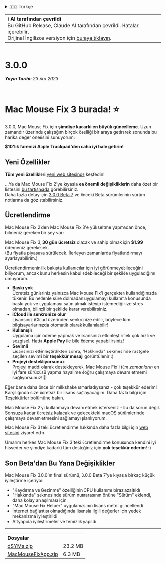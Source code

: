 <details>
<summary>🇹🇷 Türkçe</summary>

[🇬🇧 English (GitHub)](https://github.com/noah-nuebling/mac-mouse-fix/releases/tag/3.0.0)\
[🇦🇩 Català](https://redirect.macmousefix.com/?target=mmf-release&tag=3.0.0&locale=ca)\
[🇩🇪 Deutsch](https://redirect.macmousefix.com/?target=mmf-release&tag=3.0.0&locale=de)\
[🇪🇸 Español](https://redirect.macmousefix.com/?target=mmf-release&tag=3.0.0&locale=es)\
[🇫🇷 Français](https://redirect.macmousefix.com/?target=mmf-release&tag=3.0.0&locale=fr)\
[🇮🇩 Indonesia](https://redirect.macmousefix.com/?target=mmf-release&tag=3.0.0&locale=id)\
[🇮🇹 Italiano](https://redirect.macmousefix.com/?target=mmf-release&tag=3.0.0&locale=it)\
[🇭🇺 Magyar](https://redirect.macmousefix.com/?target=mmf-release&tag=3.0.0&locale=hu)\
[🇳🇱 Nederlands](https://redirect.macmousefix.com/?target=mmf-release&tag=3.0.0&locale=nl)\
[🇵🇱 Polski](https://redirect.macmousefix.com/?target=mmf-release&tag=3.0.0&locale=pl)\
[🇧🇷 Português (Brasil)](https://redirect.macmousefix.com/?target=mmf-release&tag=3.0.0&locale=pt-BR)\
[🇵🇹 Português (Portugal)](https://redirect.macmousefix.com/?target=mmf-release&tag=3.0.0&locale=pt-PT)\
[🇷🇴 Română](https://redirect.macmousefix.com/?target=mmf-release&tag=3.0.0&locale=ro)\
[🇸🇪 Svenska](https://redirect.macmousefix.com/?target=mmf-release&tag=3.0.0&locale=sv)\
[🇻🇳 Tiếng Việt](https://redirect.macmousefix.com/?target=mmf-release&tag=3.0.0&locale=vi)\
**🇹🇷 Türkçe**\
[🇨🇿 Čeština](https://redirect.macmousefix.com/?target=mmf-release&tag=3.0.0&locale=cs)\
[🇬🇷 Ελληνικά](https://redirect.macmousefix.com/?target=mmf-release&tag=3.0.0&locale=el)\
[🇷🇺 Русский](https://redirect.macmousefix.com/?target=mmf-release&tag=3.0.0&locale=ru)\
[🇺🇦 Українська](https://redirect.macmousefix.com/?target=mmf-release&tag=3.0.0&locale=uk)\
[🇮🇱 עברית](https://redirect.macmousefix.com/?target=mmf-release&tag=3.0.0&locale=he)\
[🇸🇦 العربية](https://redirect.macmousefix.com/?target=mmf-release&tag=3.0.0&locale=ar)\
[🇮🇳 हिन्दी](https://redirect.macmousefix.com/?target=mmf-release&tag=3.0.0&locale=hi)\
[🇹🇭 ไทย](https://redirect.macmousefix.com/?target=mmf-release&tag=3.0.0&locale=th)\
[🇨🇳 中文 (简体)](https://redirect.macmousefix.com/?target=mmf-release&tag=3.0.0&locale=zh-Hans)\
[🇨🇳 中文 (繁體)](https://redirect.macmousefix.com/?target=mmf-release&tag=3.0.0&locale=zh-Hant)\
[🇭🇰 中文（香港)](https://redirect.macmousefix.com/?target=mmf-release&tag=3.0.0&locale=zh-HK)\
[🇯🇵 日本語](https://redirect.macmousefix.com/?target=mmf-release&tag=3.0.0&locale=ja)\
[🇰🇷 한국어](https://redirect.macmousefix.com/?target=mmf-release&tag=3.0.0&locale=ko)\
[Help translate Mac Mouse Fix to different languages!](https://github.com/noah-nuebling/mac-mouse-fix/discussions/731)
</details>
<table align=><td>
<b>ℹ️ AI tarafından çevrildi</b><br>
Bu GitHub Release, Claude AI tarafından çevrildi. Hatalar içerebilir.<br>
Orijinal İngilizce versiyon için <a href="https://github.com/noah-nuebling/mac-mouse-fix/releases/tag/3.0.0">buraya tıklayın</a>.
</td></table>

<table></table>

# 3.0.0
***Yayın Tarihi:** 23 Ara 2023*

<br>

# Mac Mouse Fix 3 burada! ⭐️

3.0.0, Mac Mouse Fix için **şimdiye kadarki en büyük güncelleme**.
Uzun zamandır üzerinde çalıştığım birçok özelliği bir araya getirerek sonunda bu harika değer önerisini sunuyorum:

**$10'lık farenizi Apple Trackpad'den daha iyi hale getirin!**

## Yeni Özellikler

**Tüm yeni özellikleri** [yeni web sitesinde](http://macmousefix.com/) keşfedin!

...Ya da Mac Mouse Fix 2'ye kıyasla **en önemli değişikliklerin** daha özet bir listesini [bu tartışmada](https://github.com/noah-nuebling/mac-mouse-fix/discussions/743#discussioncomment-7938922) görebilirsiniz.\
Daha fazla detay için [3.0.0 Beta 7](https://redirect.macmousefix.com/?target=mmf-release&tag=3.0.0-Beta-7&locale=tr) ve önceki Beta sürümlerinin sürüm notlarına da göz atabilirsiniz.

## Ücretlendirme

Mac Mouse Fix 2'den Mac Mouse Fix 3'e yükseltme yapmadan önce, bilmeniz gereken bir şey var:

Mac Mouse Fix 3, **30 gün ücretsiz** olacak ve sahip olmak için **$1.99** ödemeniz gerekecek.\
(Bu fiyatla piyasaya sürülecek. İlerleyen zamanlarda fiyatlandırmayı ayarlayabilirim.)

Ücretlendirmenin ilk bakışta kullanıcılar için iyi görünmeyebileceğini biliyorum, ancak bunu herkesin kabul edebileceği bir şekilde uyguladığımı umuyorum.

- **Baskı yok**\
   Ücretsiz günleriniz yalnızca Mac Mouse Fix'i gerçekten kullandığınızda tükenir. Bu nedenle süre dolmadan uygulamayı kullanma konusunda baskı yok ve uygulamayı satın almak isteyip istemediğinize stres olmadan, bilinçli bir şekilde karar verebilirsiniz.
- **iCloud ile senkronize olur**\
   Lisansınız iCloud üzerinden senkronize edilir, böylece tüm bilgisayarlarınızda otomatik olarak kullanılabilir!
- **Kullanışlı**\
   Uygulama için ödeme yapmak ve lisansınızı etkinleştirmek çok hızlı ve sezgisel. Hatta **Apple Pay** ile bile ödeme yapabilirsiniz!
- **Sevimli**\
   Lisansınızı etkinleştirdikten sonra, "Hakkında" sekmesinde rastgele seçilen sevimli bir **teşekkür mesajı** görüntülenir :)
- **Projeyi destekliyorsunuz**\
   Projeyi maddi olarak destekleyerek, Mac Mouse Fix'i *tüm zamanların* en iyi fare sürücüsü yapma hayalime doğru çalışmaya devam etmemi sağlıyorsunuz! 🚀

Eğer bana daha önce bir milkshake ısmarladıysanız - çok teşekkür ederim! Karşılığında size ücretsiz bir lisans sağlayacağım. Daha fazla bilgi için [Teşekkürler](https://github.com/noah-nuebling/mac-mouse-fix/blob/master/Acknowledgements.md#-paypal-donations) bölümüne bakın.

Mac Mouse Fix 2'yi kullanmaya devam etmek isterseniz - bu da sorun değil. Sonsuza kadar ücretsiz kalacak ve gelecekteki macOS sürümlerinde çalışmaya devam etmesini sağlamayı planlıyorum.

Mac Mouse Fix 3'teki ücretlendirme hakkında daha fazla bilgi için [web sitesini](https://macmousefix.com/#price) ziyaret edin.

Umarım herkes Mac Mouse Fix 3'teki ücretlendirme konusunda kendini iyi hisseder ve şimdiye kadarki tüm desteğiniz için **çok teşekkür ederim**! :)

## Son Beta'dan Bu Yana Değişiklikler

Mac Mouse Fix 3.0.0'ın final sürümü, 3.0.0 Beta 7'ye kıyasla birkaç küçük iyileştirme içeriyor:

- "Kaydırma ve Gezinme" özelliğinin CPU kullanımı biraz azaltıldı
- "Hakkında" sekmesinde sürüm numarasının önüne "Sürüm" eklendi, daha kolay anlaşılması için
- "Mac Mouse Fix Helper" uygulamasının lisans metni güncellendi
- İnternet bağlantısı olmadığında lisansla ilgili değerler için yedek mekanizma iyileştirildi
- Altyapıda iyileştirmeler ve temizlik yapıldı

---

<table align="start">
<tr>
    <td colspan=2>
        <b>Dosyalar</b>
    </td>
</tr>
<tr>
    <td><a href="https://github.com/noah-nuebling/mac-mouse-fix/releases/download/3.0.0/dSYMs.zip">dSYMs.zip</a></td>
    <td>23.2 MB</td>
</tr>
<tr>
    <td><a href="https://github.com/noah-nuebling/mac-mouse-fix/releases/download/3.0.0/MacMouseFixApp.zip">MacMouseFixApp.zip</a></td>
    <td>6.3 MB</td>
</tr>
</table>